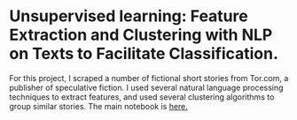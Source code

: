 # Unsupervised learning: Feature Extraction and Clustering with NLP on Texts to Facilitate Classification.
For this project, I scraped a number of fictional short stories from Tor.com, a publisher of speculative fiction. I used several natural language processing techniques to extract features, and used several clustering algorithms to group similar stories.
The main notebook is [here.](../master/scifi_stories.ipynb)
